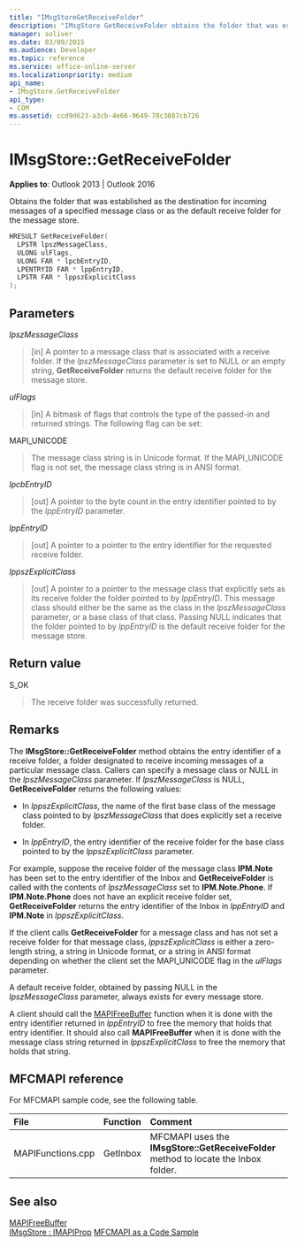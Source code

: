 ```yaml
---
title: "IMsgStoreGetReceiveFolder"
description: "IMsgStore GetReceiveFolder obtains the folder that was established as the destination for incoming messages of a specified message class."
manager: soliver
ms.date: 03/09/2015
ms.audience: Developer
ms.topic: reference
ms.service: office-online-server
ms.localizationpriority: medium
api_name:
- IMsgStore.GetReceiveFolder
api_type:
- COM
ms.assetid: ccd9d623-a3cb-4e66-9649-78c3887cb726
---
```


# IMsgStore::GetReceiveFolder

**Applies to**: Outlook 2013 | Outlook 2016
  
Obtains the folder that was established as the destination for incoming messages of a specified message class or as the default receive folder for the message store.
  
```cpp
HRESULT GetReceiveFolder(
  LPSTR lpszMessageClass,
  ULONG ulFlags,
  ULONG FAR * lpcbEntryID,
  LPENTRYID FAR * lppEntryID,
  LPSTR FAR * lppszExplicitClass
);
```

## Parameters

 _lpszMessageClass_
  
> [in] A pointer to a message class that is associated with a receive folder. If the _lpszMessageClass_ parameter is set to NULL or an empty string, **GetReceiveFolder** returns the default receive folder for the message store.

 _ulFlags_
  
> [in] A bitmask of flags that controls the type of the passed-in and returned strings. The following flag can be set:

MAPI_UNICODE
  
> The message class string is in Unicode format. If the MAPI_UNICODE flag is not set, the message class string is in ANSI format.

 _lpcbEntryID_
  
> [out] A pointer to the byte count in the entry identifier pointed to by the _lppEntryID_ parameter.

 _lppEntryID_
  
> [out] A pointer to a pointer to the entry identifier for the requested receive folder.

 _lppszExplicitClass_
  
> [out] A pointer to a pointer to the message class that explicitly sets as its receive folder the folder pointed to by _lppEntryID_. This message class should either be the same as the class in the _lpszMessageClass_ parameter, or a base class of that class. Passing NULL indicates that the folder pointed to by _lppEntryID_ is the default receive folder for the message store.

## Return value

S_OK
  
> The receive folder was successfully returned.

## Remarks

The **IMsgStore::GetReceiveFolder** method obtains the entry identifier of a receive folder, a folder designated to receive incoming messages of a particular message class. Callers can specify a message class or NULL in the _lpszMessageClass_ parameter. If _lpszMessageClass_ is NULL, **GetReceiveFolder** returns the following values:
  
- In _lppszExplicitClass_, the name of the first base class of the message class pointed to by _lpszMessageClass_ that does explicitly set a receive folder.

- In _lppEntryID_, the entry identifier of the receive folder for the base class pointed to by the _lppszExplicitClass_ parameter.

For example, suppose the receive folder of the message class **IPM.Note** has been set to the entry identifier of the Inbox and **GetReceiveFolder** is called with the contents of _lpszMessageClass_ set to **IPM.Note.Phone**. If **IPM.Note.Phone** does not have an explicit receive folder set, **GetReceiveFolder** returns the entry identifier of the Inbox in _lppEntryID_ and **IPM.Note** in _lppszExplicitClass_.
  
If the client calls **GetReceiveFolder** for a message class and has not set a receive folder for that message class, _lppszExplicitClass_ is either a zero-length string, a string in Unicode format, or a string in ANSI format depending on whether the client set the MAPI_UNICODE flag in the _ulFlags_ parameter.
  
A default receive folder, obtained by passing NULL in the _lpszMessageClass_ parameter, always exists for every message store.
  
A client should call the [MAPIFreeBuffer](mapifreebuffer.md) function when it is done with the entry identifier returned in _lppEntryID_ to free the memory that holds that entry identifier. It should also call **MAPIFreeBuffer** when it is done with the message class string returned in _lppszExplicitClass_ to free the memory that holds that string.
  
## MFCMAPI reference

For MFCMAPI sample code, see the following table.
  
|**File**|**Function**|**Comment**|
|:-----|:-----|:-----|
|MAPIFunctions.cpp  <br/> |GetInbox  <br/> |MFCMAPI uses the **IMsgStore::GetReceiveFolder** method to locate the Inbox folder. |

## See also

[MAPIFreeBuffer](mapifreebuffer.md)  
[IMsgStore : IMAPIProp](imsgstoreimapiprop.md)
[MFCMAPI as a Code Sample](mfcmapi-as-a-code-sample.md)
